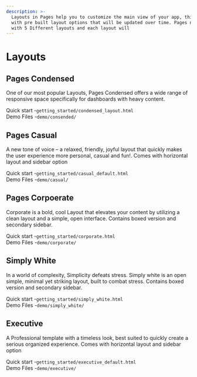 ```yaml
---
description: >-
  Layouts in Pages help you to customize the main view of your app, this comes
  with pre built layout options that will be updated over time. Pages now comes
  with 5 Different layouts and each layout will
---
```


# Layouts

## **Pages Condensed**

One of our most popular Layouts, Pages Condensed offers a wide range of responsive space specifically for dashboards with heavy content.   
  
Quick start -`getting_started/condensed_layout.html`  
Demo Files -`demo/consended/`  
  
  


## **Pages Casual**

A new tone of voice – a relaxed, friendly, joyful layout that quickly makes the user experience more personal, casual and fun!. Comes with horizontal layout and sidebar option   
  
Quick start -`getting_started/casual_default.html`  
Demo Files -`demo/casual/`  
  
  


## **Pages Corpoerate**

Corporate is a bold, cool Layout that elevates your content by utilizing a clean layout and a simple, open interface. Contains boxed version and secondary sidebar.   
  
Quick start -`getting_started/corporate.html`  
Demo Files -`demo/corporate/`  
  
  


## **Simply White**

In a world of complexity, Simplicity defeats stress. Simply white is an open simple, minimal yet striking layout, built to combat stress. Contains boxed version and secondary sidebar.   
  
Quick start -`getting_started/simply_white.html`  
Demo Files -`demo/simply_white/`  
  
  


## **Executive**

A Professional template with a timeless look, best suited to quickly create a serious organized experience. Comes with horizontal layout and sidebar option   
  
Quick start -`getting_started/executive_default.html`  
Demo Files -`demo/executive/`  


